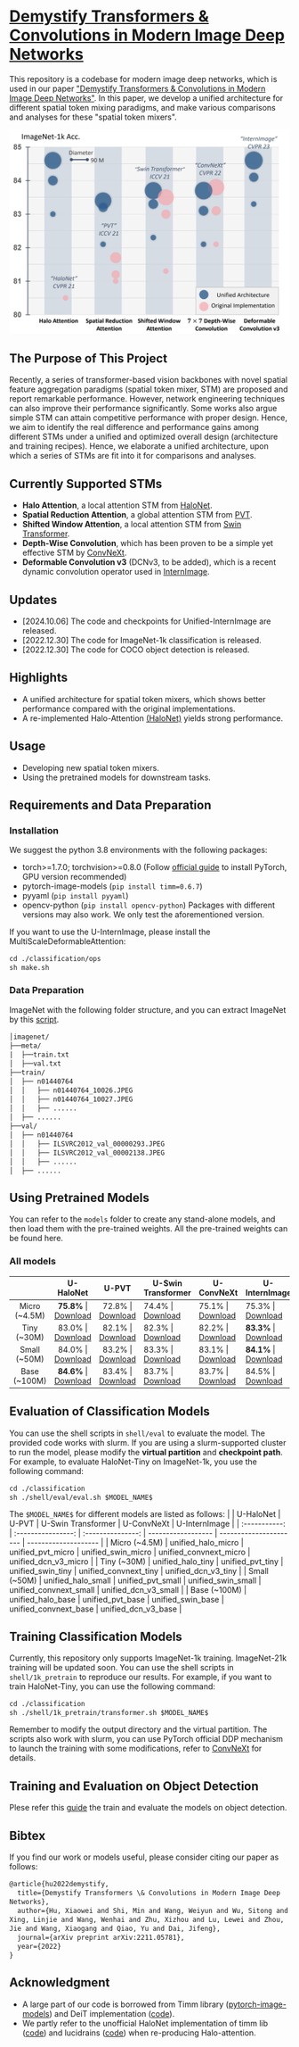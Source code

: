 # [Demystify Transformers & Convolutions in Modern Image Deep Networks](https://arxiv.org/abs/2211.05781)

This repository is a codebase for modern image deep networks, which is used in our paper ["Demystify Transformers & Convolutions in Modern Image Deep Networks"](https://arxiv.org/abs/2211.05781). In this paper, we develop a unified architecture for different spatial token mixing paradigms, and make various comparisons and analyses for these "spatial token mixers". 

![Figure1](figures/stm-evaluation.png) 

## The Purpose of This Project
 Recently, a series of transformer-based vision backbones with novel spatial feature aggregation paradigms (spatial token mixer, STM) are proposed and report remarkable performance. However, network engineering techniques can also improve their performance significantly. Some works also argue simple STM can attain competitive performance with proper design. Hence, we aim to identify the real difference and performance gains among different STMs under a unified and optimized overall design (architecture and training recipes). Hence, we elaborate a unified architecture, upon which a series of STMs are fit into it for comparisons and analyses.

## Currently Supported STMs
+ **Halo Attention**, a local attention STM from [HaloNet](https://openaccess.thecvf.com/content/CVPR2021/html/Vaswani_Scaling_Local_Self-Attention_for_Parameter_Efficient_Visual_Backbones_CVPR_2021_paper.html).
+ **Spatial Reduction Attention**, a global attention STM from [PVT](https://github.com/whai362/PVT).
+ **Shifted Window Attention**, a local attention STM from [Swin Transformer](https://github.com/microsoft/Swin-Transformer).
+ **Depth-Wise Convolution**, which has been proven to be a simple yet effective STM by [ConvNeXt](https://github.com/facebookresearch/ConvNeXt).
+ **Deformable Convolution v3** (DCNv3, to be added), which is a recent dynamic convolution operator used in [InternImage](https://github.com/OpenGVLab/InternImage).


## Updates
+ [2024.10.06] The code and checkpoints for Unified-InternImage are released.
+ [2022.12.30] The code for ImageNet-1k classification is released.
+ [2022.12.30] The code for COCO object detection is released.

## Highlights
+ A unified architecture for spatial token mixers, which shows better performance compared with the original implementations.
+ A re-implemented Halo-Attention [(HaloNet)](https://openaccess.thecvf.com/content/CVPR2021/html/Vaswani_Scaling_Local_Self-Attention_for_Parameter_Efficient_Visual_Backbones_CVPR_2021_paper.html) yields strong performance.

## Usage
+ Developing new spatial token mixers.
+ Using the pretrained models for downstream tasks.

## Requirements and Data Preparation
### Installation
We suggest the python 3.8 environments with the following packages:
+ torch>=1.7.0; torchvision>=0.8.0 (Follow [official guide](https://pytorch.org/) to install PyTorch, GPU version recommended)
+ pytorch-image-models (`pip install timm=0.6.7`)
+ pyyaml (`pip install pyyaml`)
+ opencv-python (`pip install opencv-python`)
Packages with different versions may also work. We only test the aforementioned version.

If you want to use the U-InternImage, please install the MultiScaleDeformableAttention:

```shell
cd ./classification/ops
sh make.sh
```

### Data Preparation
ImageNet with the following folder structure, and you can extract ImageNet by this [script](https://gist.github.com/BIGBALLON/8a71d225eff18d88e469e6ea9b39cef4).

```
│imagenet/
├──meta/
|  ├──train.txt
│  ├──val.txt
├──train/
│  ├── n01440764
│  │   ├── n01440764_10026.JPEG
│  │   ├── n01440764_10027.JPEG
│  │   ├── ......
│  ├── ......
├──val/
│  ├── n01440764
│  │   ├── ILSVRC2012_val_00000293.JPEG
│  │   ├── ILSVRC2012_val_00002138.JPEG
│  │   ├── ......
│  ├── ......
```

## Using Pretrained Models
You can refer to the ``models`` folder to create any stand-alone models, and then load them with the pre-trained weights. All the pre-trained weights can be found here.

### All models
|               |                                                         U-HaloNet                                                         |                                                       U-PVT                                                       | U-Swin Transformer                                                                                                 | U-ConvNeXt                                                                                                             | U-InternImage                                                                                                                 |
| :-----------: | :-----------------------------------------------------------------------------------------------------------------------: | :---------------------------------------------------------------------------------------------------------------: | ------------------------------------------------------------------------------------------------------------------ | ---------------------------------------------------------------------------------------------------------------------- | ----------------------------------------------------------------------------------------------------------------------------- |
| Micro (~4.5M) | **75.8%** \| [Download](https://github.com/OpenGVLab/STM-Evaluation/releases/download/cls-ckpt/unified_halonet_micro.pth) | 72.8% \| [Download](https://github.com/OpenGVLab/STM-Evaluation/releases/download/cls-ckpt/unified_pvt_micro.pth) | 74.4% \| [Download](https://github.com/OpenGVLab/STM-Evaluation/releases/download/cls-ckpt/unified_swin_micro.pth) | 75.1% \| [Download](https://github.com/OpenGVLab/STM-Evaluation/releases/download/cls-ckpt/unified_convnext_micro.pth) | 75.3% \| [Download](https://github.com/OpenGVLab/STM-Evaluation/releases/download/cls-ckpt/unified_internimage_micro.pth)     |
|  Tiny (~30M)  |   83.0% \| [Download](https://github.com/OpenGVLab/STM-Evaluation/releases/download/cls-ckpt/unified_halonet_tiny.pth)    | 82.1% \| [Download](https://github.com/OpenGVLab/STM-Evaluation/releases/download/cls-ckpt/unified_pvt_tiny.pth)  | 82.3% \| [Download](https://github.com/OpenGVLab/STM-Evaluation/releases/download/cls-ckpt/unified_swin_tiny.pth)  | 82.2% \| [Download](https://github.com/OpenGVLab/STM-Evaluation/releases/download/cls-ckpt/unified_convnext_tiny.pth)  | **83.3%** \| [Download](https://github.com/OpenGVLab/STM-Evaluation/releases/download/cls-ckpt/unified_internimage_tiny.pth)  |
| Small (~50M)  |   84.0% \| [Download](https://github.com/OpenGVLab/STM-Evaluation/releases/download/cls-ckpt/unified_halonet_small.pth)   | 83.2% \| [Download](https://github.com/OpenGVLab/STM-Evaluation/releases/download/cls-ckpt/unified_pvt_small.pth) | 83.3% \| [Download](https://github.com/OpenGVLab/STM-Evaluation/releases/download/cls-ckpt/unified_swin_small.pth) | 83.1% \| [Download](https://github.com/OpenGVLab/STM-Evaluation/releases/download/cls-ckpt/unified_convnext_small.pth) | **84.1%** \| [Download](https://github.com/OpenGVLab/STM-Evaluation/releases/download/cls-ckpt/unified_internimage_small.pth) |
| Base (~100M)  | **84.6%** \| [Download](https://github.com/OpenGVLab/STM-Evaluation/releases/download/cls-ckpt/unified_halonet_base.pth)  | 83.4% \| [Download](https://github.com/OpenGVLab/STM-Evaluation/releases/download/cls-ckpt/unified_pvt_base.pth)  | 83.7% \| [Download](https://github.com/OpenGVLab/STM-Evaluation/releases/download/cls-ckpt/unified_swin_base.pth)  | 83.7% \| [Download](https://github.com/OpenGVLab/STM-Evaluation/releases/download/cls-ckpt/unified_convnext_base.pth)  | 84.5% \| [Download](https://github.com/OpenGVLab/STM-Evaluation/releases/download/cls-ckpt/unified_internimage_base.pth)      |

<!--
The detailed complexity and accuracy of each model are listed below. Note that the original accuracy denotes the reported accuracy of their official paper and implementation. We fit their spatial token mixers into our unified architecture.


### HaloNet
| Scale | #Params (M) | GMACs | Acc. (Our Implementation) | Acc. (Original) |   Checkpoint   |
| :---: | :---------: | :---: | :-----------------------: | :-------------: | :------------: |
| Micro |     4.4     | 0.71  |           74.4            |       --        | [Download](xx) |
| Tiny  |    31.5     | 4.91  |           82.3            |                 | [Download](xx) |
| Small |    52.9     | 9.18  |           83.3            |                 | [Download](xx) |
| Base  |    93.4     | 16.18 |           83.7            |                 | [Download](xx) |

### PVT
| Scale | #Params (M) | GMACs | Acc. (Our Implementation) | Acc. (Original) |   Checkpoint   |
| :---: | :---------: | :---: | :-----------------------: | :-------------: | :------------: |
| Micro |     4.4     | 0.71  |           74.4            |       --        | [Download](xx) |
| Tiny  |    31.5     | 4.91  |           82.3            |                 | [Download](xx) |
| Small |    52.9     | 9.18  |           83.3            |                 | [Download](xx) |
| Base  |    93.4     | 16.18 |           83.7            |                 | [Download](xx) |

### Swin Transformer
| Scale | #Params (M) | GMACs | Acc. (Our Implementation) | Acc. (Original) |   Checkpoint   |
| :---: | :---------: | :---: | :-----------------------: | :-------------: | :------------: |
| Micro |     4.4     | 0.71  |           74.4            |       --        | [Download](xx) |
| Tiny  |    31.5     | 4.91  |           82.3            |                 | [Download](xx) |
| Small |    52.9     | 9.18  |           83.3            |                 | [Download](xx) |
| Base  |    93.4     | 16.18 |           83.7            |                 | [Download](xx) |

### ConvNeXt
| Scale | #Params (M) | GMACs | Acc. (Our Implementation) | Acc. (Original) |   Checkpoint   |
| :---: | :---------: | :---: | :-----------------------: | :-------------: | :------------: |
| Micro |     4.4     | 0.71  |           74.4            |       --        | [Download](xx) |
| Tiny  |    31.5     | 4.91  |           82.3            |                 | [Download](xx) |
| Small |    52.9     | 9.18  |           83.3            |                 | [Download](xx) |
| Base  |    93.4     | 16.18 |           83.7            |                 | [Download](xx) |

### InternImage
| Scale | #Params (M) | GMACs | Acc. (Our Implementation) | Acc. (Original) |   Checkpoint   |
| :---: | :---------: | :---: | :-----------------------: | :-------------: | :------------: |
| Micro |     4.4     | 0.71  |           74.4            |       --        | [Download](xx) |
| Tiny  |    31.5     | 4.91  |           82.3            |                 | [Download](xx) |
| Small |    52.9     | 9.18  |           83.3            |                 | [Download](xx) |
| Base  |    93.4     | 16.18 |           83.7            |                 | [Download](xx) |
-->


## Evaluation of Classification Models
You can use the shell scripts in `shell/eval` to evaluate the model. The provided code works with slurm. If you are using a slurm-supported cluster to run the model, please modify the **virtual partition** and **checkpoint path**. For example, to evaluate HaloNet-Tiny on ImageNet-1k, you use the following command:
```
cd ./classification
sh ./shell/eval/eval.sh $MODEL_NAME$
```
The `$MODEL_NAME$` for different models are listed as follows:
|               |     U-HaloNet      |       U-PVT       | U-Swin Transformer | U-ConvNeXt             | U-InternImage        |
| :-----------: | :----------------: | :---------------: | ------------------ | ---------------------- | -------------------- |
| Micro (~4.5M) | unified_halo_micro | unified_pvt_micro | unified_swin_micro | unified_convnext_micro | unified_dcn_v3_micro |
|  Tiny (~30M)  | unified_halo_tiny  | unified_pvt_tiny  | unified_swin_tiny  | unified_convnext_tiny  | unified_dcn_v3_tiny  |
| Small (~50M)  | unified_halo_small | unified_pvt_small | unified_swin_small | unified_convnext_small | unified_dcn_v3_small |
| Base (~100M)  | unified_halo_base  | unified_pvt_base  | unified_swin_base  | unified_convnext_base  | unified_dcn_v3_base  |

## Training Classification Models
Currently, this repository only supports ImageNet-1k training. ImageNet-21k training will be updated soon. You can use the shell scripts in ```shell/1k_pretrain``` to reproduce our results. For example, if you want to train HaloNet-Tiny, you can use the following command:
```
cd ./classification
sh ./shell/1k_pretrain/transformer.sh $MODEL_NAME$
```
Remember to modify the output directory and the virtual partition. The scripts also work with slurm, you can use PyTorch official DDP mechanism to launch the training with some modifications, refer to [ConvNeXt](https://github.com/facebookresearch/ConvNeXt) for details.


## Training and Evaluation on Object Detection
Plese refer this [guide](detection/readme.md) the train and evaluate the models on object detection. 

## Bibtex
If you find our work or models useful, please consider citing our paper as follows:
```
@article{hu2022demystify,
  title={Demystify Transformers \& Convolutions in Modern Image Deep Networks},
  author={Hu, Xiaowei and Shi, Min and Wang, Weiyun and Wu, Sitong and Xing, Linjie and Wang, Wenhai and Zhu, Xizhou and Lu, Lewei and Zhou, Jie and Wang, Xiaogang and Qiao, Yu and Dai, Jifeng},
  journal={arXiv preprint arXiv:2211.05781},
  year={2022}
}
```

## Acknowledgment
+ A large part of our code is borrowed from Timm library ([pytorch-image-models](https://github.com/rwightman/pytorch-image-models)) and DeiT implementation ([code](https://github.com/facebookresearch/deit)).
+ We partly refer to the unofficial HaloNet implementation of timm lib ([code](https://github.com/rwightman/pytorch-image-models)) and lucidrains ([code](https://github.com/lucidrains/halonet-pytorch)) when re-producing Halo-attention.
